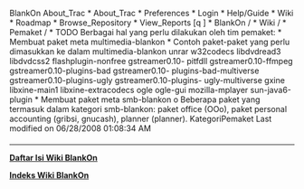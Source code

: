    BlankOn
 About_Trac
    * About_Trac
    * Preferences
    * Login
    * Help/Guide
    * Wiki
    * Roadmap
    * Browse_Repository
    * View_Reports
[q                 ]
    * BlankOn  /
    * Wiki  /
    * Pemaket  /
    * TODO
Berbagai hal yang perlu dilakukan oleh tim pemaket:
    * Membuat paket meta multimedia-blankon
    * Contoh paket-paket yang perlu dimasukkan ke dalam multimedia-blankon
      unrar w32codecs libdvdread3 libdvdcss2 flashplugin-nonfree gstreamer0.10-
      pitfdll gstreamer0.10-ffmpeg gstreamer0.10-plugins-bad gstreamer0.10-
      plugins-bad-multiverse gstreamer0.10-plugins-ugly gstreamer0.10-plugins-
      ugly-multiverse gxine libxine-main1 libxine-extracodecs ogle ogle-gui
      mozilla-mplayer sun-java6-plugin
    * Membuat paket meta smb-blankon
          o Beberapa paket yang termasuk dalam kategori smb-blankon: paket
            office (OOo), paket personal accounting (gribsi, gnucash), planner
            (planner).
KategoriPemaket
Last modified on 06/28/2008 01:08:34 AM
#### 
    
 
 
 
 
 
---
[**Daftar Isi Wiki BlankOn**](/DaftarIsi/README.md)
 
[**Indeks Wiki BlankOn**](/Indeks.md)
